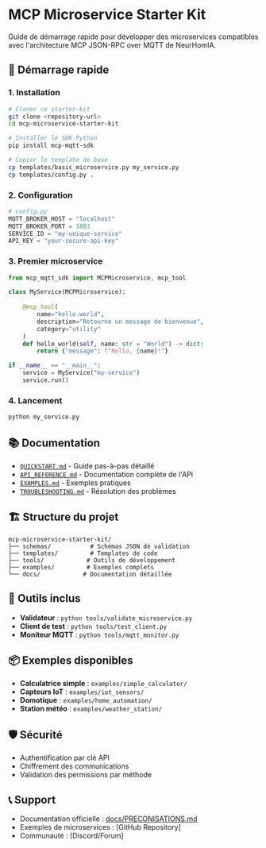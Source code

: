 # MCP Microservice Starter Kit

Guide de démarrage rapide pour développer des microservices compatibles avec l'architecture MCP JSON-RPC over MQTT de NeurHomIA.

## 🚀 Démarrage rapide

### 1. Installation

```bash
# Cloner ce starter-kit
git clone <repository-url>
cd mcp-microservice-starter-kit

# Installer le SDK Python
pip install mcp-mqtt-sdk

# Copier le template de base
cp templates/basic_microservice.py my_service.py
cp templates/config.py .
```

### 2. Configuration

```python
# config.py
MQTT_BROKER_HOST = "localhost"
MQTT_BROKER_PORT = 1883
SERVICE_ID = "my-unique-service"
API_KEY = "your-secure-api-key"
```

### 3. Premier microservice

```python
from mcp_mqtt_sdk import MCPMicroservice, mcp_tool

class MyService(MCPMicroservice):
    
    @mcp_tool(
        name="hello.world",
        description="Retourne un message de bienvenue",
        category="utility"
    )
    def hello_world(self, name: str = "World") -> dict:
        return {"message": f"Hello, {name}!"}

if __name__ == "__main__":
    service = MyService("my-service")
    service.run()
```

### 4. Lancement

```bash
python my_service.py
```

## 📚 Documentation

- [`QUICKSTART.md`](./QUICKSTART.md) - Guide pas-à-pas détaillé
- [`API_REFERENCE.md`](./API_REFERENCE.md) - Documentation complète de l'API
- [`EXAMPLES.md`](./EXAMPLES.md) - Exemples pratiques
- [`TROUBLESHOOTING.md`](./TROUBLESHOOTING.md) - Résolution des problèmes

## 🏗️ Structure du projet

```
mcp-microservice-starter-kit/
├── schemas/           # Schémas JSON de validation
├── templates/         # Templates de code
├── tools/            # Outils de développement
├── examples/         # Exemples complets
└── docs/            # Documentation détaillée
```

## 🔧 Outils inclus

- **Validateur** : `python tools/validate_microservice.py`
- **Client de test** : `python tools/test_client.py`
- **Moniteur MQTT** : `python tools/mqtt_monitor.py`

## 📦 Exemples disponibles

- **Calculatrice simple** : `examples/simple_calculator/`
- **Capteurs IoT** : `examples/iot_sensors/`
- **Domotique** : `examples/home_automation/`
- **Station météo** : `examples/weather_station/`

## 🛡️ Sécurité

- Authentification par clé API
- Chiffrement des communications
- Validation des permissions par méthode

## 📞 Support

- Documentation officielle : [docs/PRECONISATIONS.md](../PRECONISATIONS.md)
- Exemples de microservices : [GitHub Repository]
- Communauté : [Discord/Forum]